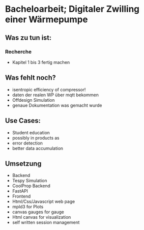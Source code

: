 # Bacheloarbeit; Digitaler Zwilling einer Wärmepumpe

## Was zu tun ist:

### Recherche
- Kapitel 1 bis 3 fertig machen

## Was fehlt noch?
- isentropic efficiency of compressor!
- daten der realen WP über mqtt bekommen
- Offdesign Simulation
- genaue Dokumentation was gemacht wurde

## Use Cases:
- Student education
- possibly in products as
 - error detection
 - better data accumulation

## Umsetzung
- Backend
 - Tespy Simulation
  - CoolProp Backend
 - FastAPI
- Frontend
 - Html/Css/Javascript web page
 - mpld3 for Plots
 - canvas gauges for gauge
 - Html canvas for visualization
 - self written session management
